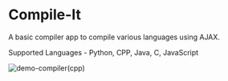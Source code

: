 # Compile-It
A basic compiler app to compile various languages using AJAX.


Supported Languages - Python, CPP, Java, C, JavaScript

![demo-compiler(cpp)](https://user-images.githubusercontent.com/76939494/162979564-67ab905d-fec7-40d2-af89-e54e49452080.jpg)

